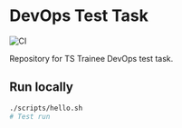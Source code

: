 # DevOps Test Task

![CI](https://github.com/TanasiienkoAnastasia/devops-test-task-anastasia/actions/workflows/run-script.yml/badge.svg)

Repository for TS Trainee DevOps test task.

## Run locally

```bash
./scripts/hello.sh
# Test run
